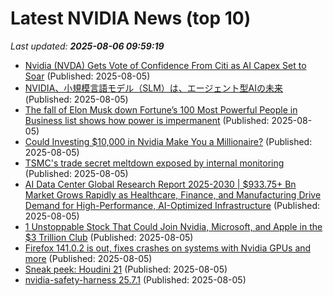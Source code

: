 # Latest NVIDIA News (top 10)
_Last updated: **2025-08-06 09:59:19**_

- [Nvidia (NVDA) Gets Vote of Confidence From Citi as AI Capex Set to Soar](https://finance.yahoo.com/news/nvidia-nvda-gets-vote-confidence-095817365.html) (Published: 2025-08-05)
- [NVIDIA、小規模言語モデル（SLM）は、エージェント型AIの未来](https://www.excite.co.jp/news/article/Macotakara_macotakara_49316/) (Published: 2025-08-05)
- [The fall of Elon Musk down Fortune’s 100 Most Powerful People in Business list shows how power is impermanent](https://fortune.com/2025/08/05/elon-musk-fortune-100-most-powerful-people-in-business/) (Published: 2025-08-05)
- [Could Investing $10,000 in Nvidia Make You a Millionaire?](https://consent.yahoo.com/v2/collectConsent?sessionId=1_cc-session_031d12df-f8e7-44de-a412-c73055d8f57a) (Published: 2025-08-05)
- [TSMC's trade secret meltdown exposed by internal monitoring](https://www.neowin.net/news/tsmcs-trade-secret-meltdown-exposed-by-internal-monitoring/) (Published: 2025-08-05)
- [AI Data Center Global Research Report 2025-2030 | $933.75+ Bn Market Grows Rapidly as Healthcare, Finance, and Manufacturing Drive Demand for High-Performance, AI-Optimized Infrastructure](https://www.globenewswire.com/news-release/2025/08/05/3127089/28124/en/AI-Data-Center-Global-Research-Report-2025-2030-933-75-Bn-Market-Grows-Rapidly-as-Healthcare-Finance-and-Manufacturing-Drive-Demand-for-High-Performance-AI-Optimized-Infrastructure.html) (Published: 2025-08-05)
- [1 Unstoppable Stock That Could Join Nvidia, Microsoft, and Apple in the $3 Trillion Club](https://biztoc.com/x/14440548cce1ab20) (Published: 2025-08-05)
- [Firefox 141.0.2 is out, fixes crashes on systems with Nvidia GPUs and more](https://www.neowin.net/news/firefox-14102-is-out-fixes-crashes-on-systems-with-nvidia-gpus-and-more/) (Published: 2025-08-05)
- [Sneak peek: Houdini 21](https://www.cgchannel.com/2025/08/sneak-peek-houdini-21-see-300-features-listed-in-the-video/) (Published: 2025-08-05)
- [nvidia-safety-harness 25.7.1](https://pypi.org/project/nvidia-safety-harness/25.7.1/) (Published: 2025-08-05)
